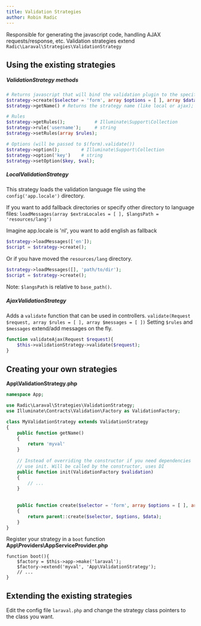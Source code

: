 ```yaml
---
title: Validation Strategies
author: Robin Radic
---
```


Responsible for generating the javascript code, handling AJAX requests/response, etc. Validation strategies extend `Radic\Laraval\Strategies\ValidationStrategy`


## Using the existing strategies
##### ValidationStrategy methods
```php
# Returns javascript that will bind the validation plugin to the specified form
$strategy->create($selector = 'form', array $options = [ ], array $data = [ ]);
$strategy->getName() # Returns the strategy name (like local or ajax);

# Rules
$strategy->getRules();           # Illuminate\Support\Collection
$strategy->rule('username');     # string
$strategy->setRules(array $rules);

# Options (will be passed to $(form).validate())
$strategy->option();        # Illuminate\Support\Collection
$strategy->option('key')    # string
$strategy->setOption($key, $val);
```

##### LocalValidationStrategy
This strategy loads the validation language file using the `config('app.locale')` directory.
 
If you want to add fallback directories or specify other directory to language files:
`loadMessages(array $extraLocales = [ ], $langsPath = 'resources/lang')`

Imagine app.locale is 'nl', you want to add english as fallback
```php
$strategy->loadMessages(['en']);
$script = $strategy->create();
```

Or if you have moved the `resources/lang` directory.
```php
$strategy->loadMessages([], 'path/to/dir');
$script = $strategy->create();
```

Note: `$langsPath` is relative to `base_path()`.

##### AjaxValidationStrategy
Adds a `validate` function that can be used in controllers. 
`validate(Request $request, array $rules = [ ], array $messages = [ ])`
Setting `$rules` and `$messages` extend/add messages on the fly.

```php
function validateAjax(Request $request){
    $this->validationStrategy->validate($request);
}
```

## Creating your own strategies
**App\ValidationStrategy.php**
```php
namespace App;

use Radic\Laraval\Strategies\ValidationStrategy;
use Illuminate\Contracts\Validation\Factory as ValidationFactory;

class MyValidationStrategy extends ValidationStrategy 
{
    public function getName()
    {
        return 'myval'
    }
    
    // Instead of overriding the constructor if you need dependencies
    // use init. Will be called by the constructor, uses DI
    public function init(ValidationFactory $validation)
    {
        // ...
    }
    
    
    public function create($selector = 'form', array $options = [ ], array $data = [ ])
    {
        return parent::create($selector, $options, $data);
    }
}
```

Register your strategy in a `boot` function
**App\Providers\AppServiceProvider.php**
```
function boot(){
    $factory = $this->app->make('laraval');
    $factory->extend('myval', 'App\ValidationStrategy');
    // ...
}
```

## Extending the existing strategies
Edit the config file `laraval.php` and change the strategy class pointers to the class you want.

